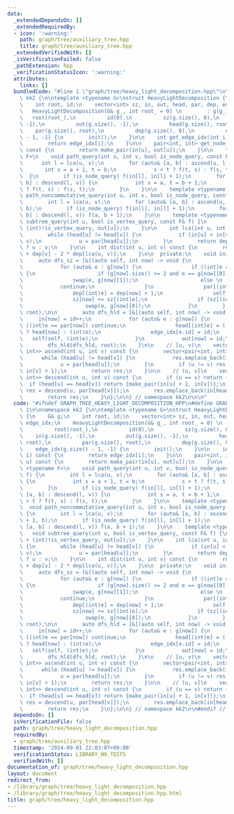 ```yaml
---
data:
  _extendedDependsOn: []
  _extendedRequiredBy:
  - icon: ':warning:'
    path: graph/tree/auxiliary_tree.hpp
    title: graph/tree/auxiliary_tree.hpp
  _extendedVerifiedWith: []
  _isVerificationFailed: false
  _pathExtension: hpp
  _verificationStatusIcon: ':warning:'
  attributes:
    links: []
  bundledCode: "#line 1 \"graph/tree/heavy_light_decomposition.hpp\"\n\n\n\nnamespace\
    \ kk2 {\n\ntemplate <typename G>\nstruct HeavyLightDecomposition {\n    G& g;\n\
    \    int root, id;\n    vector<int> sz, in, out, head, par, dep, edge_idx;\n \
    \   HeavyLightDecomposition(G& g_, int root_ = 0) \n        : g(g_),\n       \
    \   root(root_),\n          id(0),\n          sz(g.size(), 0),\n          in(g.size(),\
    \ -1),\n          out(g.size(), -1),\n          head(g.size(), root),\n      \
    \    par(g.size(), root),\n          dep(g.size(), 0),\n          edge_idx(g.size()\
    \ - 1, -1) {\n        init();\n    }\n\n    int get_edge_idx(int i) const {\n\
    \        return edge_idx[i];\n    }\n\n    pair<int, int> get_node_idx(int u)\
    \ const {\n        return make_pair(in[u], out[u]);\n    }\n\n    template <typename\
    \ F>\n    void path_query(int u, int v, bool is_node_query, const F& f) {\n  \
    \      int l = lca(u, v);\n        for (auto& [a, b] : ascend(u, l)) {\n     \
    \       int s = a + 1, t = b;\n            s > t ? f(t, s) : f(s, t);\n      \
    \  }\n        if (is_node_query) f(in[l], in[l] + 1);\n        for (auto& [a,\
    \ b] : descend(l, v)) {\n            int s = a, t = b + 1;\n            s > t\
    \ ? f(t, s) : f(s, t);\n        }\n    }\n\n    template <typename F>\n    void\
    \ path_noncommutative_query(int u, int v, bool is_node_query, const F& f) {\n\
    \        int l = lca(u, v);\n        for (auto& [a, b] : ascend(u, l)) f(a + 1,\
    \ b);\n        if (is_node_query) f(in[l], in[l] + 1);\n        for (auto& [a,\
    \ b] : descend(l, v)) f(a, b + 1);\n    }\n\n    template <typename F>\n    void\
    \ subtree_query(int u, bool is_vertex_query, const F& f) {\n        f(in[u] +\
    \ (int)!is_vertex_query, out[u]);\n    }\n\n    int lca(int u, int v) const {\n\
    \        while (head[u] != head[v]) {\n            if (in[u] < in[v]) swap(u,\
    \ v);\n            u = par[head[u]];\n        }\n        return dep[u] < dep[v]\
    \ ? u : v;\n    }\n\n    int dist(int u, int v) const {\n        return dep[u]\
    \ + dep[v] - 2 * dep[lca(u, v)];\n    }\n\n  private:\n    void init() {\n   \
    \     auto dfs_sz = [&](auto self, int now) -> void {\n            sz[now] = 1;\n\
    \            for (auto& e : g[now]) {\n                if ((int)e == par[now])\
    \ {\n                    if (g[now].size() >= 2 and e == g[now][0])\n        \
    \                swap(e, g[now][1]);\n                    else \n            \
    \            continue;\n                }\n                par[(int)e] = now;\n\
    \                dep[(int)e] = dep[now] + 1;\n                self(self, (int)e);\n\
    \                sz[now] += sz[(int)e];\n                if (sz[(int)e] > sz[(int)g[now][0]])\n\
    \                    swap(e, g[now][0]);\n            }\n        };\n        dfs_sz(dfs_sz,\
    \ root);\n\n        auto dfs_hld = [&](auto self, int now) -> void {\n       \
    \     in[now] = id++;\n            for (auto& e : g[now]) {\n                if\
    \ ((int)e == par[now]) continue;\n                head[(int)e] = ((int)e == (int)g[now][0]\
    \ ? head[now] : (int)e);\n                edge_idx[e.id] = id;\n             \
    \   self(self, (int)e);\n            }\n            out[now] = id;\n        };\n\
    \        dfs_hld(dfs_hld, root);\n    }\n\n    // [u, v)\n    vector<pair<int,\
    \ int>> ascend(int u, int v) const {\n        vector<pair<int, int>> res;\n  \
    \      while (head[u] != head[v]) {\n            res.emplace_back(in[u], in[head[u]]);\n\
    \            u = par[head[u]];\n        }\n        if (u != v) res.emplace_back(in[u],\
    \ in[v] + 1);\n        return res;\n    }\n\n    // (u, v]\n    vector<pair<int,\
    \ int>> descend(int u, int v) const {\n        if (u == v) return {};\n      \
    \  if (head[u] == head[v]) return {make_pair(in[u] + 1, in[v])};\n        auto\
    \ res = descend(u, par[head[v]]);\n        res.emplace_back(in[head[v]], in[v]);\n\
    \        return res;\n    }\n};\n\n} // namespace kk2\n\n\n"
  code: "#ifndef GRAPH_TREE_HEAVY_LIGHT_DECOMPOSITION_HPP\n#define GRAPH_TREE_HEAVY_LIGHT_DECOMPOSITION_HPP\
    \ 1\n\nnamespace kk2 {\n\ntemplate <typename G>\nstruct HeavyLightDecomposition\
    \ {\n    G& g;\n    int root, id;\n    vector<int> sz, in, out, head, par, dep,\
    \ edge_idx;\n    HeavyLightDecomposition(G& g_, int root_ = 0) \n        : g(g_),\n\
    \          root(root_),\n          id(0),\n          sz(g.size(), 0),\n      \
    \    in(g.size(), -1),\n          out(g.size(), -1),\n          head(g.size(),\
    \ root),\n          par(g.size(), root),\n          dep(g.size(), 0),\n      \
    \    edge_idx(g.size() - 1, -1) {\n        init();\n    }\n\n    int get_edge_idx(int\
    \ i) const {\n        return edge_idx[i];\n    }\n\n    pair<int, int> get_node_idx(int\
    \ u) const {\n        return make_pair(in[u], out[u]);\n    }\n\n    template\
    \ <typename F>\n    void path_query(int u, int v, bool is_node_query, const F&\
    \ f) {\n        int l = lca(u, v);\n        for (auto& [a, b] : ascend(u, l))\
    \ {\n            int s = a + 1, t = b;\n            s > t ? f(t, s) : f(s, t);\n\
    \        }\n        if (is_node_query) f(in[l], in[l] + 1);\n        for (auto&\
    \ [a, b] : descend(l, v)) {\n            int s = a, t = b + 1;\n            s\
    \ > t ? f(t, s) : f(s, t);\n        }\n    }\n\n    template <typename F>\n  \
    \  void path_noncommutative_query(int u, int v, bool is_node_query, const F& f)\
    \ {\n        int l = lca(u, v);\n        for (auto& [a, b] : ascend(u, l)) f(a\
    \ + 1, b);\n        if (is_node_query) f(in[l], in[l] + 1);\n        for (auto&\
    \ [a, b] : descend(l, v)) f(a, b + 1);\n    }\n\n    template <typename F>\n \
    \   void subtree_query(int u, bool is_vertex_query, const F& f) {\n        f(in[u]\
    \ + (int)!is_vertex_query, out[u]);\n    }\n\n    int lca(int u, int v) const\
    \ {\n        while (head[u] != head[v]) {\n            if (in[u] < in[v]) swap(u,\
    \ v);\n            u = par[head[u]];\n        }\n        return dep[u] < dep[v]\
    \ ? u : v;\n    }\n\n    int dist(int u, int v) const {\n        return dep[u]\
    \ + dep[v] - 2 * dep[lca(u, v)];\n    }\n\n  private:\n    void init() {\n   \
    \     auto dfs_sz = [&](auto self, int now) -> void {\n            sz[now] = 1;\n\
    \            for (auto& e : g[now]) {\n                if ((int)e == par[now])\
    \ {\n                    if (g[now].size() >= 2 and e == g[now][0])\n        \
    \                swap(e, g[now][1]);\n                    else \n            \
    \            continue;\n                }\n                par[(int)e] = now;\n\
    \                dep[(int)e] = dep[now] + 1;\n                self(self, (int)e);\n\
    \                sz[now] += sz[(int)e];\n                if (sz[(int)e] > sz[(int)g[now][0]])\n\
    \                    swap(e, g[now][0]);\n            }\n        };\n        dfs_sz(dfs_sz,\
    \ root);\n\n        auto dfs_hld = [&](auto self, int now) -> void {\n       \
    \     in[now] = id++;\n            for (auto& e : g[now]) {\n                if\
    \ ((int)e == par[now]) continue;\n                head[(int)e] = ((int)e == (int)g[now][0]\
    \ ? head[now] : (int)e);\n                edge_idx[e.id] = id;\n             \
    \   self(self, (int)e);\n            }\n            out[now] = id;\n        };\n\
    \        dfs_hld(dfs_hld, root);\n    }\n\n    // [u, v)\n    vector<pair<int,\
    \ int>> ascend(int u, int v) const {\n        vector<pair<int, int>> res;\n  \
    \      while (head[u] != head[v]) {\n            res.emplace_back(in[u], in[head[u]]);\n\
    \            u = par[head[u]];\n        }\n        if (u != v) res.emplace_back(in[u],\
    \ in[v] + 1);\n        return res;\n    }\n\n    // (u, v]\n    vector<pair<int,\
    \ int>> descend(int u, int v) const {\n        if (u == v) return {};\n      \
    \  if (head[u] == head[v]) return {make_pair(in[u] + 1, in[v])};\n        auto\
    \ res = descend(u, par[head[v]]);\n        res.emplace_back(in[head[v]], in[v]);\n\
    \        return res;\n    }\n};\n\n} // namespace kk2\n\n#endif // GRAPH_TREE_HEAVY_LIGHT_DECOMPOSITION_HPP\n"
  dependsOn: []
  isVerificationFile: false
  path: graph/tree/heavy_light_decomposition.hpp
  requiredBy:
  - graph/tree/auxiliary_tree.hpp
  timestamp: '2024-09-01 22:03:07+09:00'
  verificationStatus: LIBRARY_NO_TESTS
  verifiedWith: []
documentation_of: graph/tree/heavy_light_decomposition.hpp
layout: document
redirect_from:
- /library/graph/tree/heavy_light_decomposition.hpp
- /library/graph/tree/heavy_light_decomposition.hpp.html
title: graph/tree/heavy_light_decomposition.hpp
---
```

